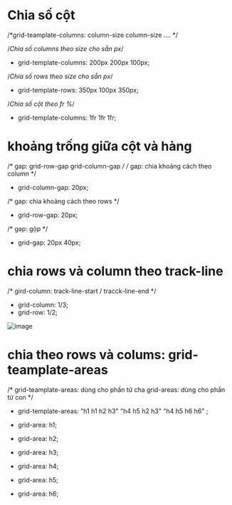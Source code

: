# Chia số cột 

 /*grid-teamplate-columns: column-size column-size .... */
 
 /*Chia số columns theo size cho sẵn px*/
+ grid-template-columns: 200px 200px 100px;

 /*Chia số rows theo size cho sẵn px*/
+ grid-template-rows: 350px 100px 350px;

/*Chia số cột theo fr %*/
+ grid-template-columns: 1fr 1fr 1fr;

# khoảng trống giữa cột và hàng
/* gap: grid-row-gap grid-column-gap */
/* gap: chia khoảng cách theo column */
+ grid-column-gap: 20px;

/* gap: chia khoảng cách theo rows */
+ grid-row-gap: 20px;

/* gap: gộp */
+ grid-gap: 20px 40px;

# chia rows và column theo track-line
/* gird-column: track-line-start / tracck-line-end */

+ grid-column: 1/3;
+ grid-row: 1/2;

![image](https://user-images.githubusercontent.com/70182883/168754474-cc68ba4f-2c66-4f21-b2bd-1fc749ad266b.png)

# chia theo rows và colums: grid-teamplate-areas
/* grid-teamplate-areas: dùng cho phần tử cha
grid-areas: dùng cho phần tử con */

+  grid-template-areas:
        "h1 h1 h2 h3"
        "h4 h5 h2 h3"
        "h4 h5 h6 h6"
    ;
    
+ grid-area: h1;
+ grid-area: h2;
+ grid-area: h3;
+ grid-area: h4;
+ grid-area: h5;
+ grid-area: h6;
